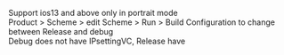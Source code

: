 Support ios13 and above only in portrait mode\
Product > Scheme > edit Scheme > Run > Build Configuration to change between Release and debug\
Debug does not have IPsettingVC, Release have

